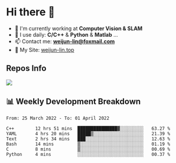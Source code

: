 # Hi there 👋

<!--
**Weijun-Lin/Weijun-Lin** is a ✨ _special_ ✨ repository because its `README.md` (this file) appears on your GitHub profile.

Here are some ideas to get you started:

- 🔭 I’m currently working on ...
- 🌱 I’m currently learning ...
- 👯 I’m looking to collaborate on ...
- 🤔 I’m looking for help with ...
- 💬 Ask me about ...
- 📫 How to reach me: ...
- 😄 Pronouns: ...
- ⚡ Fun fact: ...
-->

- 🏢 I'm currently working at **Computer Vision & SLAM**
- 🚀 I use daily: **C/C++** & **Python** & **Matlab** ...
- 📫 Contact me: **weijun-lin@foxmail.com**
- 🔗 My Site: [weijun-lin.top](https://weijun-lin.top/p)

  

## Repos Info
![](https://github-readme-stats.vercel.app/api?username=Weijun-Lin&theme=cobalt)

## 📊 Weekly Development Breakdown

<!--START_SECTION:waka-->

```text
From: 25 March 2022 - To: 01 April 2022

C++        12 hrs 51 mins  ███████████████▓░░░░░░░░░   63.27 %
YAML       4 hrs 20 mins   █████▒░░░░░░░░░░░░░░░░░░░   21.39 %
Text       2 hrs 34 mins   ███░░░░░░░░░░░░░░░░░░░░░░   12.63 %
Bash       14 mins         ▒░░░░░░░░░░░░░░░░░░░░░░░░   01.19 %
C          8 mins          ▒░░░░░░░░░░░░░░░░░░░░░░░░   00.69 %
Python     4 mins          ░░░░░░░░░░░░░░░░░░░░░░░░░   00.37 %
```

<!--END_SECTION:waka-->
